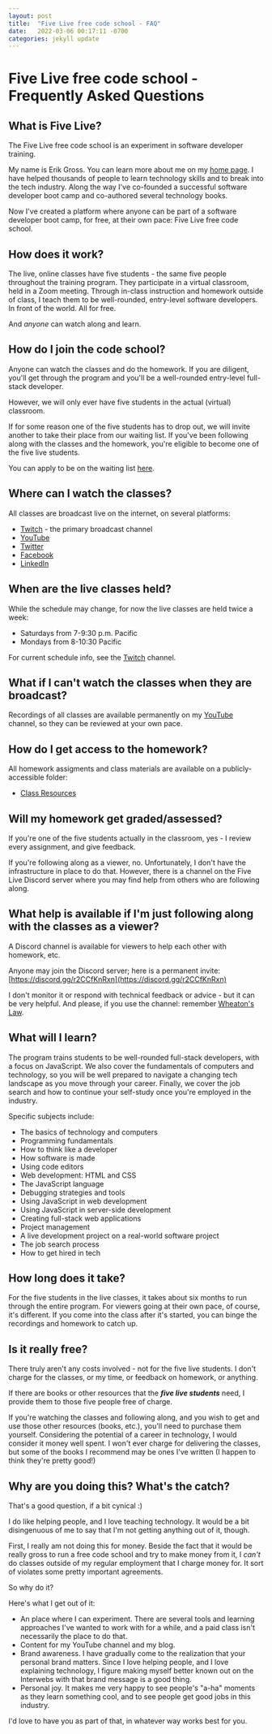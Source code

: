 ```yaml
---
layout: post
title:  "Five Live free code school - FAQ"
date:   2022-03-06 00:17:11 -0700
categories: jekyll update
---
```


# Five Live free code school - Frequently Asked Questions

## What is Five Live?
The Five Live free code school is an experiment in software developer training. 

My name is Erik Gross. You can learn more about me on my [home page](https://erikdavidtech.com/). I have helped thousands of people to learn technology skills and to break into the tech industry. Along the way I've co-founded a successful software developer boot camp and co-authored several technology books.

Now I've created a platform where anyone can be part of a software developer boot camp, for free, at their own pace: Five Live free code school.

## How does it work?
The live, online classes have five students - the same five people throughout the training program. They participate in a virtual classroom, held in a Zoom meeting. Through in-class instruction and homework outside of class, I teach them to be well-rounded, entry-level software developers. In front of the world. All for free.

And _anyone_ can watch along and learn.

## How do I join the code school?
Anyone can watch the classes and do the homework. If you are diligent, you'll get through the program and you'll be a well-rounded entry-level full-stack developer.

However, we will only ever have five students in the actual (virtual) classroom.

If for some reason one of the five students has to drop out, we will invite another to take their place from our waiting list.  If you've been following along with the classes and the homework, you're eligible to become one of the five live students.

You can apply to be on the waiting list [here](https://forms.gle/gRVZqbuwtYd9A66YA).

## Where can I watch the classes?
All classes are broadcast live on the internet, on several platforms:
- [Twitch](https://www.twitch.tv/erik_gross) - the primary broadcast channel
- [YouTube](https://www.youtube.com/channel/UCyJ8Tpn57JR_O2xm28xkvEA)
- [Twitter](https://twitter.com/ErikDavidGross)
- [Facebook](https://www.facebook.com/fivelivecodeschool)
- [LinkedIn](https://www.linkedin.com/in/erikgrosstechacademy/)

## When are the live classes held?
While the schedule may change, for now the live classes are held twice a week:
- Saturdays from 7-9:30 p.m. Pacific 
- Mondays from 8-10:30 Pacific

For current schedule info, see the [Twitch](https://www.twitch.tv/erik_gross) channel.

## What if I can't watch the classes when they are broadcast?
Recordings of all classes are available permanently on my [YouTube](https://www.youtube.com/channel/UCyJ8Tpn57JR_O2xm28xkvEA) channel, so they can be reviewed at your own pace.

## How do I get access to the homework?
All homework assigments and class materials are available on a publicly-accessible folder:
- [Class Resources](https://www.dropbox.com/sh/h10opp6yl7izktk/AACMc2H8HnEQjEmKo_7YcuWAa?dl=0)

## Will my homework get graded/assessed?
If you're one of the five students actually in the classroom, yes - I review every assignment, and give feedback. 

If you're following along as a viewer, no. Unfortunately, I don't have the infrastructure in place to do that. However, there is a channel on the Five Live Discord server where you may find help from others who are following along.

## What help is available if I'm just following along with the classes as a viewer?
A Discord channel is available for viewers to help each other with homework, etc. 

Anyone may join the Discord server; here is a permanent invite: [https://discord.gg/r2CCfKnRxn](https://discord.gg/r2CCfKnRxn)

I don't monitor it or respond with technical feedback or advice - but it can be very helpful. And please, if you use the channel: remember [Wheaton's Law](https://twitter.com/wilw/status/5966220832).

## What will I learn?
The program trains students to be well-rounded full-stack developers, with a focus on JavaScript. We also cover the fundamentals of computers and technology, so you will be well prepared to navigate a changing tech landscape as you move through your career. Finally, we cover the job search and how to continue your self-study once you're employed in the industry.

Specific subjects include:
- The basics of technology and computers
- Programming fundamentals
- How to think like a developer
- How software is made
- Using code editors
- Web development: HTML and CSS
- The JavaScript language
- Debugging strategies and tools
- Using JavaScript in web development
- Using JavaScript in server-side development
- Creating full-stack web applications
- Project management
- A live development project on a real-world software project
- The job search process
- How to get hired in tech

## How long does it take?
For the five students in the live classes, it takes about six months to run through the entire program. For viewers going at their own pace, of course, it's different. If you come into the class after it's started, you can binge the recordings and homework to catch up.

## Is it really free?
There truly aren't any costs involved - not for the five live students. I don't charge for the classes, or my time, or feedback on homework, or anything.

If there are books or other resources that the **_five live students_** need, I provide them to those five people free of charge.

If you're watching the classes and following along, and you wish to get and use those other resources (books, etc.), you'll need to purchase them yourself. Considering the potential of a career in technology, I would consider it money well spent. I won't ever charge for delivering the classes, but some of the books I recommend may be ones I've written (I happen to think they're pretty good!)

## Why are you doing this? What's the catch?
That's a good question, if a bit cynical :)

I do like helping people, and I love teaching technology. It would be a bit disingenuous of me to say that I'm not getting anything out of it, though.

First, I really am not doing this for money. Beside the fact that it would be really gross to run a free code school and try to make money from it, I _can't_ do classes outside of my regular employment that I charge money for. It sort of violates some pretty important agreements.

So why do it?

Here's what I get out of it:
- An place where I can experiment. There are several tools and learning approaches I've wanted to work with for a while, and a paid class isn't necessarily the place to do that.
- Content for my YouTube channel and my blog.
- Brand awareness. I have gradually come to the realization that your personal brand matters. Since I love helping people, and I love explaining technology, I figure making myself better known out on the Interwebs with that brand message is a good thing.
- Personal joy. It makes me very happy to see people's "a-ha" moments as they learn something cool, and to see people get good jobs in this industry.

I'd love to have you as part of that, in whatever way works best for you.